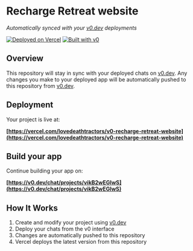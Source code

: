 # Recharge Retreat website

*Automatically synced with your [v0.dev](https://v0.dev) deployments*

[![Deployed on Vercel](https://img.shields.io/badge/Deployed%20on-Vercel-black?style=for-the-badge&logo=vercel)](https://vercel.com/lovedeathtractors/v0-recharge-retreat-website)
[![Built with v0](https://img.shields.io/badge/Built%20with-v0.dev-black?style=for-the-badge)](https://v0.dev/chat/projects/vikB2wEGIwS)

## Overview

This repository will stay in sync with your deployed chats on [v0.dev](https://v0.dev).
Any changes you make to your deployed app will be automatically pushed to this repository from [v0.dev](https://v0.dev).

## Deployment

Your project is live at:

**[https://vercel.com/lovedeathtractors/v0-recharge-retreat-website](https://vercel.com/lovedeathtractors/v0-recharge-retreat-website)**

## Build your app

Continue building your app on:

**[https://v0.dev/chat/projects/vikB2wEGIwS](https://v0.dev/chat/projects/vikB2wEGIwS)**

## How It Works

1. Create and modify your project using [v0.dev](https://v0.dev)
2. Deploy your chats from the v0 interface
3. Changes are automatically pushed to this repository
4. Vercel deploys the latest version from this repository